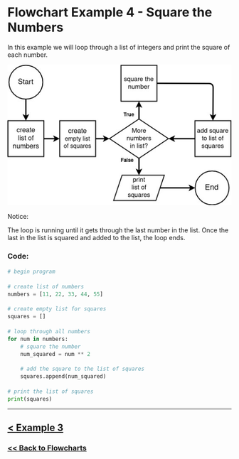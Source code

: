 # Flowchart Example 4 - Square the Numbers

In this example we will loop through a list of integers and print the square of each number.

![Flowchart Example 4](./flowchart_images/flowchart_example_4.jpg)

Notice:

The loop is running until it gets through the last number in the list. Once the last in the list is squared and added to the list, the loop ends.

### Code:

```python
# begin program

# create list of numbers
numbers = [11, 22, 33, 44, 55]

# create empty list for squares
squares = []

# loop through all numbers
for num in numbers:
    # square the number
    num_squared = num ** 2

    # add the square to the list of squares
    squares.append(num_squared)

# print the list of squares
print(squares)
```

---

## [< Example 3](./flowchart_example_3.md)

### [<< Back to Flowcharts](/docs/flowcharts/)

